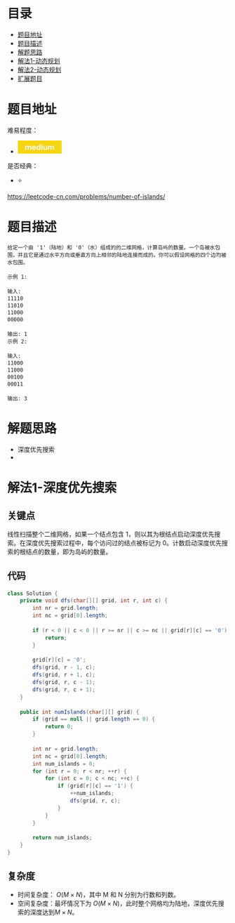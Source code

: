 # 目录
* [题目地址](#题目地址)
* [题目描述](#题目描述)
* [解题思路](#解题思路)
* [解法1-动态规划](#解法1-动态规划)
* [解法2-动态规划](#解法2-动态规划)
* [扩展题目](#扩展题目)



# 题目地址
难易程度：
- ![medium.jpg](../.images/medium.jpg)

是否经典：
- ⭐️

https://leetcode-cn.com/problems/number-of-islands/

# 题目描述
```text
给定一个由 '1'（陆地）和 '0'（水）组成的的二维网格，计算岛屿的数量。一个岛被水包围，并且它是通过水平方向或垂直方向上相邻的陆地连接而成的。你可以假设网格的四个边均被水包围。

示例 1:

输入:
11110
11010
11000
00000

输出: 1
示例 2:

输入:
11000
11000
00100
00011

输出: 3
```


# 解题思路
- 深度优先搜索
- 




# 解法1-深度优先搜索
## 关键点
线性扫描整个二维网格，如果一个结点包含 1，则以其为根结点启动深度优先搜索。在深度优先搜索过程中，每个访问过的结点被标记为 0。计数启动深度优先搜索的根结点的数量，即为岛屿的数量。


## 代码
```Java
class Solution {
    private void dfs(char[][] grid, int r, int c) {
        int nr = grid.length;
        int nc = grid[0].length;

        if (r < 0 || c < 0 || r >= nr || c >= nc || grid[r][c] == '0') {
            return;
        }

        grid[r][c] = '0';
        dfs(grid, r - 1, c);
        dfs(grid, r + 1, c);
        dfs(grid, r, c - 1);
        dfs(grid, r, c + 1);
    }

    public int numIslands(char[][] grid) {
        if (grid == null || grid.length == 0) {
            return 0;
        }

        int nr = grid.length;
        int nc = grid[0].length;
        int num_islands = 0;
        for (int r = 0; r < nr; ++r) {
            for (int c = 0; c < nc; ++c) {
                if (grid[r][c] == '1') {
                    ++num_islands;
                    dfs(grid, r, c);
                }
            }
        }

        return num_islands;
    }
}
```


## 复杂度
- 时间复杂度： $O(M\times N)$，其中 M 和 N 分别为行数和列数。
- 空间复杂度：最坏情况下为 $O(M \times N)$，此时整个网格均为陆地，深度优先搜索的深度达到$M×N$。